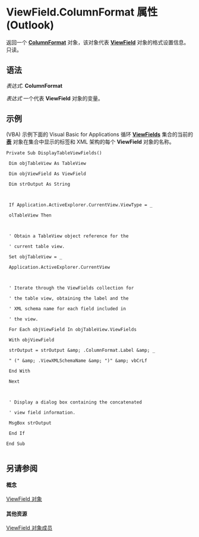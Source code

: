 
# ViewField.ColumnFormat 属性 (Outlook)

返回一个  **[ColumnFormat](acbbdd97-e695-d1e7-c7ba-24f75efbf22c.md)** 对象，该对象代表 **[ViewField](997319f0-7ff3-a712-8484-2e442965e187.md)** 对象的格式设置信息。只读。


## 语法

 _表达式_. **ColumnFormat**

 _表达式_ 一个代表 **ViewField** 对象的变量。


## 示例

(VBA) 示例下面的 Visual Basic for Applications 循环 **[ViewFields](c4c6257e-fdbe-c187-86c5-34bee3eb0bd3.md)** 集合的当前的 **[表](026e27f8-1655-060d-e8cc-87eaaf4f1510.md)** 对象在集合中显示的标签和 XML 架构的每个 **ViewField** 对象的名称。


```
Private Sub DisplayTableViewFields() 
 
 Dim objTableView As TableView 
 
 Dim objViewField As ViewField 
 
 Dim strOutput As String 
 
 
 
 If Application.ActiveExplorer.CurrentView.ViewType = _ 
 
 olTableView Then 
 
 
 
 ' Obtain a TableView object reference for the 
 
 ' current table view. 
 
 Set objTableView = _ 
 
 Application.ActiveExplorer.CurrentView 
 
 
 
 ' Iterate through the ViewFields collection for 
 
 ' the table view, obtaining the label and the 
 
 ' XML schema name for each field included in 
 
 ' the view. 
 
 For Each objViewField In objTableView.ViewFields 
 
 With objViewField 
 
 strOutput = strOutput &amp; .ColumnFormat.Label &amp; _ 
 
 " (" &amp; .ViewXMLSchemaName &amp; ")" &amp; vbCrLf 
 
 End With 
 
 Next 
 
 
 
 ' Display a dialog box containing the concatenated 
 
 ' view field information. 
 
 MsgBox strOutput 
 
 End If 
 
End Sub 
 

```


## 另请参阅


#### 概念


[ViewField 对象](997319f0-7ff3-a712-8484-2e442965e187.md)
#### 其他资源


[ViewField 对象成员](7269ccc0-7dca-f0ce-2aed-b6cc7b435cf7.md)